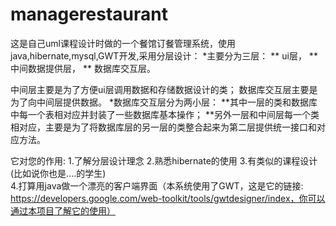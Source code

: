 managerestaurant
================

这是自己uml课程设计时做的一个餐馆订餐管理系统，使用java,hibernate,mysql,GWT开发,采用分层设计：
*主要分为三层：
**    ui层，
**    中间数据提供层，
**    数据库交互层。
    
中间层主要是为了方便ui层调用数据和存储数据设计的类；
数据库交互层主要是为了向中间层提供数据。
*数据库交互层分为两小层：
**其中一层的类和数据库中每一个表相对应并封装了一些数据库基本操作；
**另外一层和中间层每一个类相对应，主要是为了将数据库层的另一层的类整合起来为第二层提供统一接口和对应方法。


它对您的作用:
    1.了解分层设计理念
    2.熟悉hibernate的使用
    3.有类似的课程设计(比如说你也是....的学生)<br/>
    4.打算用java做一个漂亮的客户端界面（本系统使用了GWT，这是它的链接:
        https://developers.google.com/web-toolkit/tools/gwtdesigner/index，你可以通过本项目了解它的使用）
</pre>
